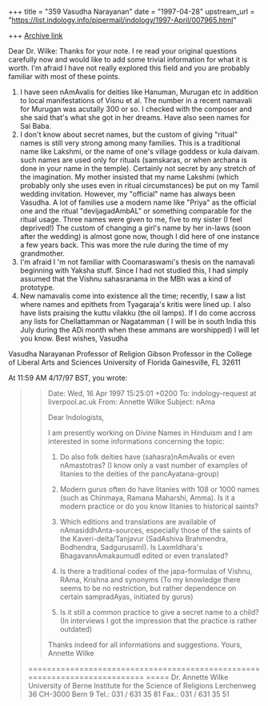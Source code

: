 +++
title = "359 Vasudha Narayanan"
date = "1997-04-28"
upstream_url = "https://list.indology.info/pipermail/indology/1997-April/007965.html"

+++
[Archive link](https://list.indology.info/pipermail/indology/1997-April/007965.html)

Dear Dr. Wilke:
Thanks for your note.  I re read your original questions carefully now and
would like to add some trivial information for what it is worth.  I'm afraid
I have not really explored this field and you are probably familiar with
most of these points. 
1. I have seen nAmAvalis for deities like Hanuman, Murugan etc in addition
to local manifestations of Visnu et al. The number in a recent namavali for
Murugan was acutally 300 or so.  I checked with the composer and she said
that's what she got in her dreams.  Have also seen names for Sai Baba.
2.  I don't know about secret names, but the custom of giving "ritual" names
is still very strong among many families.  This is a traditional name like
Lakshmi, or the name of one's village goddess or kula daivam.  such names
are used only for rituals (samskaras, or when archana is done in your name
in the temple).  Certainly not secret by  any stretch of the imagination.
My mother insisted that my name Lakshmi (which probably only she uses even
in ritual circumstances) be put on my Tamil wedding invitation.  However, my
"official" name has always been Vasudha.  A lot of families use a modern
name like "Priya" as the official one and the ritual "devijagadAmbAL" or
something comparable for the ritual usage.  Three names were given to me,
five to my sister (I feel deprived!) The custom of changing a girl's name by
her in-laws (soon after the wedding) is almost gone now, though I did here
of one instance a few years back. This was more the rule during the time of
my grandmother.
3. I'm afraid I 'm not familiar with Coomaraswami's thesis on the namavali
beginning with Yaksha stuff.  Since I had not studied this, I had simply
assumed that the Vishnu sahasranama in the MBh was a kind of prototype.
4. New namavalis come into existence all the time; recently, I saw a list
where names and epithets from Tyagaraja's kritis were lined up.  I also have
lists praising the kuttu vilakku (the oil lamps).
If I do come accross any lists for Chellattamman or Nagatamman ( I will be
in south India this July during the ADi month when these ammans are
worshipped) I will let you know.
Best wishes, 
Vasudha

Vasudha Narayanan
Professor of Religion
Gibson Professor in the College of Liberal Arts and Sciences
University of Florida
Gainesville, FL 32611


At 11:59 AM 4/17/97 BST, you wrote:
>>Date: Wed, 16 Apr 1997 15:25:01 +0200
>>To: indology-request at liverpool.ac.uk
>>From: Annette Wilke <wilke at theol.unibe.ch>
>>Subject: nAma
>>
>>Dear Indologists,
>>
>>I am presently working on Divine Names in Hinduism and I am interested in
>some informations concerning the topic:
>>
>>1) Do also folk deities have (sahasra)nAmAvalis or even nAmastotras? (I
>know only a vast number of examples of litanies to the deities of the
>pancAyatana-group)
>>
>>2) Modern gurus often do have litanies with 108 or 1000 names (such as
>Chinmaya, Ramana Maharshi, Amma). Is it a modern practice or do you know
>litanies to historical saints?
>>
>>3) Which editions and translations are available of nAmasiddhAnta-sources,
>especially those of the saints of the Kaveri-delta/Tanjavur (SadAshiva
>Brahmendra, Bodhendra, SadgurusamI). Is LaxmIdhara's BhagavannAmakaumudI
>edited or even translated?
>>
>>4) Is there a traditional codex of the japa-formulas of Vishnu, RAma,
>Krishna and synonyms (To my knowledge there seems to be no restriction, but
>rather dependence on certain sampradAyas, initiated by gurus) 
>>
>>5) Is it still a common practice to give a secret name to a child? (In
>interviews I got the impression that the practice is rather outdated)
>>
>>Thanks indeed for all informations and suggestions.
>>Yours, Annette Wilke
>>
>===========================================================================
=====
>Dr. Annette Wilke
>University of Berne
>Institute for the Science of Religions
>Lerchenweg 36
>CH-3000 Bern 9
>Tel.: 031 / 631 35 81  Fax.: 031 / 631 35 51
>
>
>





